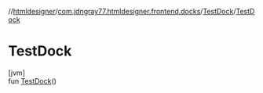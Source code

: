 //[htmldesigner](../../../index.md)/[com.jdngray77.htmldesigner.frontend.docks](../index.md)/[TestDock](index.md)/[TestDock](-test-dock.md)

# TestDock

[jvm]\
fun [TestDock](-test-dock.md)()
